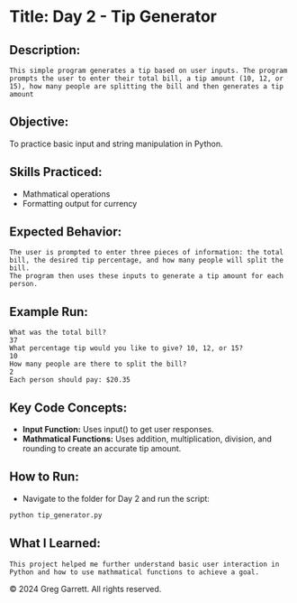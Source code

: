 # Title: Day 2 - Tip Generator

## Description:
    This simple program generates a tip based on user inputs. The program prompts the user to enter their total bill, a tip amount (10, 12, or 15), how many people are splitting the bill and then generates a tip amount

## Objective: 
  To practice basic input and string manipulation in Python.

## Skills Practiced:
  * Mathmatical operations
  * Formatting output for currency

## Expected Behavior:
    The user is prompted to enter three pieces of information: the total bill, the desired tip percentage, and how many people will split the bill.
    The program then uses these inputs to generate a tip amount for each person.

## Example Run:
```plaintext
What was the total bill?
37
What percentage tip would you like to give? 10, 12, or 15?
10
How many people are there to split the bill?
2
Each person should pay: $20.35
```

## Key Code Concepts:
  * **Input Function:** Uses input() to get user responses.
  * **Mathmatical Functions:** Uses addition, multiplication, division, and rounding to create an accurate tip amount.

## How to Run: 
  * Navigate to the folder for Day 2 and run the script:
```bash
python tip_generator.py
```
## What I Learned: 
    This project helped me further understand basic user interaction in Python and how to use mathmatical functions to achieve a goal.

© 2024 Greg Garrett. All rights reserved.